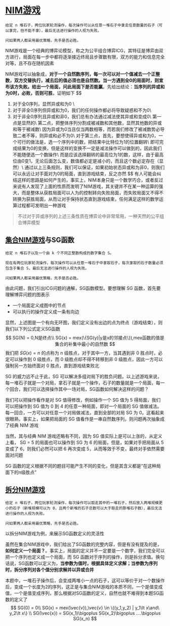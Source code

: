 # [NIM游戏](https://www.acwing.com/problem/content/893/)



```
给定 n 堆石子，两位玩家轮流操作，每次操作可以从任意一堆石子中拿走任意数量的石子（可以拿完，但不能不拿），最后无法进行操作的人视为失败。

问如果两人都采用最优策略，先手是否必胜。
```

NIM游戏是一个经典的博弈论模型，称之为公平组合博弈ICG，其特征是博弈由双方进行，局面在每一步中都将逐渐接近终局且步骤数有限，双方的能力和信息完全对等，且不存在随机因素

NIM游戏可以抽象成，**对于一个自然数序列，每一次可以对一个值减去一个正整数，双方交替执行，减去后的值必须也是自然数。当一方遇到全0的局面时，则宣布该方失败。给出一个局面，问此局面下是否能赢**。先给出结论：**当序列的异或和为0时，必败，否则可胜**，证明如下
$$
1. 对于全0序列，显然异或和为0 \\
2. 对于非全0序列但异或和为0，我们的任何操作都必将导致疑惑和不为0\\
3. 对于非全0序列且异或和非0，我们总有办法通过减法使其异或和变成0\\
第一点是显然的\\
第二点，把整体序列分割成被减数和其他数，显然其他数的异或和等于被减数\\
因为异或为0当且仅当两数相等，而若我们修改了被减数势必导致二者不等，则异或和必不为0\\
对于第三点，首先，要想使得异或和为0，一个可行的做法是，选一个序列中的数，把结果中比特位为1的位置翻转\\
即可完成结果为0的变换，但是这样的变换不一定是减法操作可以做到的，因此我们不能随便选一个数操作\\
而是应该选择翻转的最高位为1的数，这样，由于最高位由0变1，无论后面怎么变，数值都必定是减小的，而且这个数必定存在（显然）\\
通过以上三条规则，我们可以保证，如果初始状态异或和为非0，则我们可以永远让对手面对为0的局面，直到游戏结束，反之亦然
$$
有人可能会纠结这样的思路是如何产生的，事实上，NIM本身只是一个数学巧合，或者反过来说有人发现了上面的性质而发明了NIM游戏，其关键并不在某一种运算的强大，而是整体从获胜局面可以人为的控制转向失败局面，而失败局面又不得不转换为获胜局面，从而让对手保持状态直到游戏结束，任何满足这样的数学运算过程都可发明出一种游戏

> 不过对于异或序列的上述三条性质在博弈论中非常常用，一种天然的公平组合博弈模型

## [集合NIM游戏](https://www.acwing.com/problem/content/895/)与SG函数

```
给定 n 堆石子以及一个由 k 个不同正整数构成的数字集合 S。

现在有两位玩家轮流操作，每次操作可以从任意一堆石子中拿取石子，每次拿取的石子数量必须包含于集合 S，最后无法进行操作的人视为失败。

问如果两人都采用最优策略，先手是否必胜。
```

由此问题，我们引出ICG问题的通解，SG函数模型。要想理解 SG 函数，首先要理解博弈问题的图表示

+ 一个局面定义成图中的节点
+ 可以执行的操作定义成一条有向边

显然，上述图是一个有向无环图，我们定义没有出边的点为终点（游戏结束），则我们以下列公式定义SG函数
$$
SG(N) = 0,N是终点\\
SG(x) = mex(\{SG(y)|y是x的邻接点\}),mex函数的值是集合的补集中最小的自然数
$$
我们把 $SG(x) = n$ 的点称为 n 级胜点，对于其中一方，当其遇到非 0 胜点时，必定可以操作到 0 级胜点，而 0 级胜点却不得不转移到非 0 级胜点，因此一方可以强制另一方始终面对 0 胜点，直到游戏结束败北

SG 的威力远不止于此，SG 可以解决多组对局下的胜负问题。以上述游戏来说，每一堆石子就是一个对局，拿石子就是一个操作，石子的数量就是一个局面，每一个回合，我们可以选择操作其中一场对局，SG函数如何解决这样的问题？

我们可以把操作看作是对 SG 值得修改，例如操作一个 SG 值为 5 得局面，我们可以把操作到 SG 值为 0 到 4 的任意一种局面，即对一个局面的 SG 值做减法。每一回合，一方可以对任意一个对局做减法，直到全部的对局 SG 为 0。这看起来很眼熟，事实上，如果把局面的 SG 值看作是一串自然数序列，则问题再次抽象成了经典 NIM 游戏

当然，其与经典 NIM 游戏还略有不同，因为 SG 值实际上是可以上涨的，从定义上看， SG = 5 的局面也可以操作到 SG 为 6 的局面，但是，如果对手把局面从 5 变成了 6，则我们必然可以把 6 再次变成 5，从而等效于不变，最终对手依然需要面对问题

SG 函数的定义根据不同的题目可能产生不同的变化，但是其含义都是“在这种局面下的n级胜点”

## [拆分NIM游戏](https://www.acwing.com/problem/content/896/)

```
给定 n 堆石子，两位玩家轮流操作，每次操作可以取走其中的一堆石子，然后放入两堆规模更小的石子（新堆规模可以为 0，且两个新堆的石子总数可以大于取走的那堆石子数），最后无法进行操作的人视为失败。

问如果两人都采用最优策略，先手是否必胜。
```

以拆分NIM游戏为例，来展示SG函数定义的灵活性

虽然在集合NIM游戏中，我们给出了SG函数的完整内容，但是有没有提及的是，**如何定义一个局面？**。事实上，局面的定义并不一定要是一个数字，我们完全可以把一个序列也定义成一个局面，而 SG 函数对于序列的操作，则是拆分求值。换句话说，SG函数可以定义为，**当参数为值时，根据具体定义求解；当参数为序列时，拆分序列对各个值分别求解并以异或合并**

本题中，一堆石子操作后，会变成两堆小一点的石子，这可以等价于对一个数操作后，变成一个长度为2的序列，这正是与集合NIM游戏的本质不同，一个是值变成值，一个是值变成序列，那么根据对SG函数的定义，自然也就不难得到本题SG函数的定义了
$$
SG(0) = 0\\
SG(x) = mex(\vec{v}),\vec{v} \in \{(y_1,y_2) | y_1\lt x\and\ y_2\lt x\} \\
SG(\vec{x}) = SG(x_1)\bigoplus SG(x_2)\bigoplus ....\bigoplus SG(x_n)
$$
